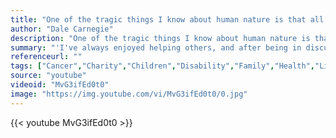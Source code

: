 ```yaml
---
title: "One of the tragic things I know about human nature is that all of us tend to put off living. We are all dreaming of some magical rose garden over the horizon - instead of enjoying the roses that are blooming outside our windows today."
author: "Dale Carnegie"
description: "One of the tragic things I know about human nature is that all of us tend to put off living. We are all dreaming of some magical rose garden over the horizon - instead of enjoying the roses that are blooming outside our windows today. - Dale Carnegie quotes from GetInspired365.com"
summary: "'I've always enjoyed helping others, and after being in discussions with Make A Wish foundation for a while, decided I wanted my wish with them to be to 'spread my story and positivity with as many people as possible'. To make this happen, we made this film. I thoroughly hope you enjoy the video, and hope you can help out by sharing it with as many people as possible!'"
referenceurl: ""
tags: ["Cancer","Charity","Children","Disability","Family","Health","Life",]
source: "youtube"
videoid: "MvG3ifEd0t0"
image: "https://img.youtube.com/vi/MvG3ifEd0t0/0.jpg"
---
```


{{< youtube MvG3ifEd0t0 >}}
